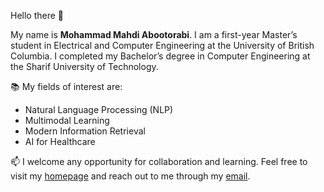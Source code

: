 Hello there 👋

My name is **Mohammad Mahdi Abootorabi**. I am a first-year Master’s student in Electrical and Computer Engineering at the University of British Columbia. I completed my Bachelor’s degree in Computer Engineering at the Sharif University of Technology. 

📚 My fields of interest are:
- Natural Language Processing (NLP)
- Multimodal Learning
- Modern Information Retrieval
- AI for Healthcare

📫 I welcome any opportunity for collaboration and learning. Feel free to visit my [homepage](https://aboots.github.io/) and reach out to me through my [email](mailto:mahdi.abootorabi2@gmail.com).
